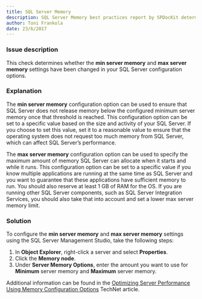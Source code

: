 ```yaml
---
title: SQL Server Memory
description: SQL Server Memory best practices report by SPDocKit determines whether the min server memory and max server memory settings have been changed in your SQL Server configuration options.
author: Toni Frankola
date: 23/6/2017
---
```

### Issue description
This check determines whether the **min server memory** and **max server memory** settings have been changed in your SQL Server configuration options.
### Explanation
The **min server memory** configuration option can be used to ensure that SQL Server does not release memory below the configured minimum server memory once that threshold is reached. This configuration option can be set to a specific value based on the size and activity of your SQL Server. If you choose to set this value, set it to a reasonable value to ensure that the operating system does not request too much memory from SQL Server, which can affect SQL Server’s performance.

The **max server memory** configuration option can be used to specify the maximum amount of memory SQL Server can allocate when it starts and while it runs. This configuration option can be set to a specific value if you know multiple applications are running at the same time as SQL Server and you want to guarantee that these applications have sufficient memory to run. You should also reserve at least 1 GB of RAM for the OS. If you are running other SQL Server components, such as SQL Server Integration Services, you should also take that into account and set a lower max server memory limit.
### Solution
To configure the **min server memory** and **max server memory** settings using the SQL Server Management Studio, take the following steps:
1. In **Object Explorer**, right-click a server and select **Properties**.
1. Click the **Memory node**.
1. Under **Server Memory Options**, enter the amount you want to use for **Minimum** server memory and **Maximum** server memory.

Additional information can be found in the <a href="https://technet.microsoft.com/en-us/library/ms177455(v=sql.105).aspx">Optimizing Server Performance Using Memory Configuration Options</a> TechNet article.

